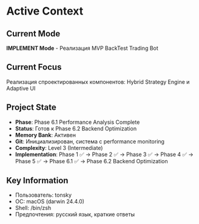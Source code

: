# Active Context

## Current Mode
**IMPLEMENT Mode** - Реализация MVP BackTest Trading Bot

## Current Focus
Реализация спроектированных компонентов: Hybrid Strategy Engine и Adaptive UI

## Project State
- **Phase**: Phase 6.1 Performance Analysis Complete
- **Status**: Готов к Phase 6.2 Backend Optimization
- **Memory Bank**: Активен
- **Git**: Инициализирован, система с performance monitoring
- **Complexity**: Level 3 (Intermediate)
- **Implementation**: Phase 1 ✅ → Phase 2 ✅ → Phase 3 ✅ → Phase 4 ✅ → Phase 5 ✅ → Phase 6.1 ✅ → Phase 6.2 Backend Optimization

## Key Information
- Пользователь: tonsky
- ОС: macOS (darwin 24.4.0)
- Shell: /bin/zsh
- Предпочтения: русский язык, краткие ответы
